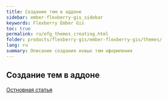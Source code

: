 ```yaml
---
title: Создание тем в аддоне
sidebar: ember-flexberry-gis_sidebar
keywords: Flexberry Ember Gis
toc: true
permalink: ru/efg_themes_creating.html
folder: products/flexberry-gis/ember-flexberry-gis/themes/
lang: ru
summary: Описание создания новых тем оформления
---
```


## Создание тем в аддоне

[Остновная статья](ef2_themes_creating.html)
